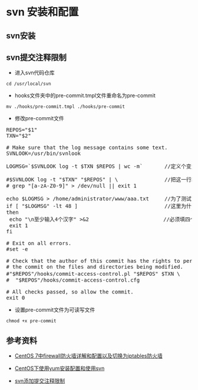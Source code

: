 # svn 安装和配置

## svn安装

## svn提交注释限制

- 进入svn代码仓库

`cd /usr/local/svn`

- hooks文件夹中的pre-commit.tmpl文件重命名为pre-commit

`mv ./hooks/pre-commit.tmpl ./hooks/pre-commit`

- 修改pre-commit文件

<pre>
REPOS="$1"  
TXN="$2"  
  
# Make sure that the log message contains some text.  
SVNLOOK=/usr/bin/svnlook  
  
LOGMSG=`$SVNLOOK log -t $TXN $REPOS | wc -m`       //定义个变量，注意这里不是单引号  
  
#$SVNLOOK log -t "$TXN" "$REPOS" | \               //把这一行和下面的一行注释掉  
# grep "[a-zA-Z0-9]" > /dev/null || exit 1  
  
echo $LOGMSG > /home/administrator/www/aaa.txt     //为了测试变量用的，查看$LOGMSG有没有值,最后要注释掉  
if [ "$LOGMSG" -lt 48 ]                            //这里为什么是48呢，一个汉字对应16个字符  
then  
 echo "\n至少输入4个汉字" >&2                        //必须填四个汉字  
 exit 1  
fi  
  
# Exit on all errors.  
#set -e
  
# Check that the author of this commit has the rights to perform  
# the commit on the files and directories being modified.  
#"$REPOS"/hooks/commit-access-control.pl "$REPOS" $TXN \    //把这一行和下面的一行注释掉。  
#  "$REPOS"/hooks/commit-access-control.cfg  
  
# All checks passed, so allow the commit.  
exit 0 
</pre>

- 设置pre-commit文件为可读写文件

`chmod +x pre-commit`

## 参考资料

- [CentOS 7中firewall防火墙详解和配置以及切换为iptables防火墙](http://blog.csdn.net/xlgen157387/article/details/52672988)

- [CentOS下使用yum安装配置和使用svn](https://my.oschina.net/junn/blog/164041)

- [svn添加提交注释限制](http://blog.csdn.net/cubesky/article/details/38754283)